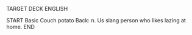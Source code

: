 TARGET DECK
ENGLISH

START
Basic
Couch potato
Back: n. Us slang person who likes lazing at home.
END
